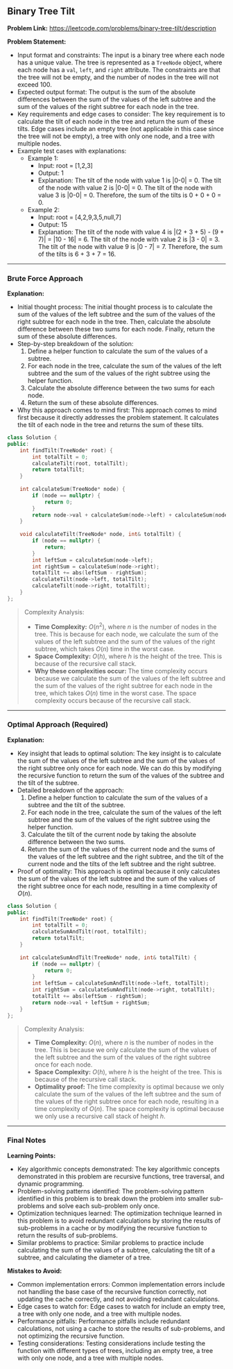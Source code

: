## Binary Tree Tilt
**Problem Link:** https://leetcode.com/problems/binary-tree-tilt/description

**Problem Statement:**
- Input format and constraints: The input is a binary tree where each node has a unique value. The tree is represented as a `TreeNode` object, where each node has a `val`, `left`, and `right` attribute. The constraints are that the tree will not be empty, and the number of nodes in the tree will not exceed 100.
- Expected output format: The output is the sum of the absolute differences between the sum of the values of the left subtree and the sum of the values of the right subtree for each node in the tree.
- Key requirements and edge cases to consider: The key requirement is to calculate the tilt of each node in the tree and return the sum of these tilts. Edge cases include an empty tree (not applicable in this case since the tree will not be empty), a tree with only one node, and a tree with multiple nodes.
- Example test cases with explanations:
    - Example 1:
        - Input: root = [1,2,3]
        - Output: 1
        - Explanation: The tilt of the node with value 1 is |0-0| = 0. The tilt of the node with value 2 is |0-0| = 0. The tilt of the node with value 3 is |0-0| = 0. Therefore, the sum of the tilts is 0 + 0 + 0 = 0.
    - Example 2:
        - Input: root = [4,2,9,3,5,null,7]
        - Output: 15
        - Explanation: The tilt of the node with value 4 is |(2 + 3 + 5) - (9 + 7)| = |10 - 16| = 6. The tilt of the node with value 2 is |3 - 0| = 3. The tilt of the node with value 9 is |0 - 7| = 7. Therefore, the sum of the tilts is 6 + 3 + 7 = 16.

---

### Brute Force Approach

**Explanation:**
- Initial thought process: The initial thought process is to calculate the sum of the values of the left subtree and the sum of the values of the right subtree for each node in the tree. Then, calculate the absolute difference between these two sums for each node. Finally, return the sum of these absolute differences.
- Step-by-step breakdown of the solution:
    1. Define a helper function to calculate the sum of the values of a subtree.
    2. For each node in the tree, calculate the sum of the values of the left subtree and the sum of the values of the right subtree using the helper function.
    3. Calculate the absolute difference between the two sums for each node.
    4. Return the sum of these absolute differences.
- Why this approach comes to mind first: This approach comes to mind first because it directly addresses the problem statement. It calculates the tilt of each node in the tree and returns the sum of these tilts.

```cpp
class Solution {
public:
    int findTilt(TreeNode* root) {
        int totalTilt = 0;
        calculateTilt(root, totalTilt);
        return totalTilt;
    }
    
    int calculateSum(TreeNode* node) {
        if (node == nullptr) {
            return 0;
        }
        return node->val + calculateSum(node->left) + calculateSum(node->right);
    }
    
    void calculateTilt(TreeNode* node, int& totalTilt) {
        if (node == nullptr) {
            return;
        }
        int leftSum = calculateSum(node->left);
        int rightSum = calculateSum(node->right);
        totalTilt += abs(leftSum - rightSum);
        calculateTilt(node->left, totalTilt);
        calculateTilt(node->right, totalTilt);
    }
};
```

> Complexity Analysis:
> - **Time Complexity:** $O(n^2)$, where $n$ is the number of nodes in the tree. This is because for each node, we calculate the sum of the values of the left subtree and the sum of the values of the right subtree, which takes $O(n)$ time in the worst case.
> - **Space Complexity:** $O(h)$, where $h$ is the height of the tree. This is because of the recursive call stack.
> - **Why these complexities occur:** The time complexity occurs because we calculate the sum of the values of the left subtree and the sum of the values of the right subtree for each node in the tree, which takes $O(n)$ time in the worst case. The space complexity occurs because of the recursive call stack.

---

### Optimal Approach (Required)

**Explanation:**
- Key insight that leads to optimal solution: The key insight is to calculate the sum of the values of the left subtree and the sum of the values of the right subtree only once for each node. We can do this by modifying the recursive function to return the sum of the values of the subtree and the tilt of the subtree.
- Detailed breakdown of the approach:
    1. Define a helper function to calculate the sum of the values of a subtree and the tilt of the subtree.
    2. For each node in the tree, calculate the sum of the values of the left subtree and the sum of the values of the right subtree using the helper function.
    3. Calculate the tilt of the current node by taking the absolute difference between the two sums.
    4. Return the sum of the values of the current node and the sums of the values of the left subtree and the right subtree, and the tilt of the current node and the tilts of the left subtree and the right subtree.
- Proof of optimality: This approach is optimal because it only calculates the sum of the values of the left subtree and the sum of the values of the right subtree once for each node, resulting in a time complexity of $O(n)$.

```cpp
class Solution {
public:
    int findTilt(TreeNode* root) {
        int totalTilt = 0;
        calculateSumAndTilt(root, totalTilt);
        return totalTilt;
    }
    
    int calculateSumAndTilt(TreeNode* node, int& totalTilt) {
        if (node == nullptr) {
            return 0;
        }
        int leftSum = calculateSumAndTilt(node->left, totalTilt);
        int rightSum = calculateSumAndTilt(node->right, totalTilt);
        totalTilt += abs(leftSum - rightSum);
        return node->val + leftSum + rightSum;
    }
};
```

> Complexity Analysis:
> - **Time Complexity:** $O(n)$, where $n$ is the number of nodes in the tree. This is because we only calculate the sum of the values of the left subtree and the sum of the values of the right subtree once for each node.
> - **Space Complexity:** $O(h)$, where $h$ is the height of the tree. This is because of the recursive call stack.
> - **Optimality proof:** The time complexity is optimal because we only calculate the sum of the values of the left subtree and the sum of the values of the right subtree once for each node, resulting in a time complexity of $O(n)$. The space complexity is optimal because we only use a recursive call stack of height $h$.

---

### Final Notes

**Learning Points:**
- Key algorithmic concepts demonstrated: The key algorithmic concepts demonstrated in this problem are recursive functions, tree traversal, and dynamic programming.
- Problem-solving patterns identified: The problem-solving pattern identified in this problem is to break down the problem into smaller sub-problems and solve each sub-problem only once.
- Optimization techniques learned: The optimization technique learned in this problem is to avoid redundant calculations by storing the results of sub-problems in a cache or by modifying the recursive function to return the results of sub-problems.
- Similar problems to practice: Similar problems to practice include calculating the sum of the values of a subtree, calculating the tilt of a subtree, and calculating the diameter of a tree.

**Mistakes to Avoid:**
- Common implementation errors: Common implementation errors include not handling the base case of the recursive function correctly, not updating the cache correctly, and not avoiding redundant calculations.
- Edge cases to watch for: Edge cases to watch for include an empty tree, a tree with only one node, and a tree with multiple nodes.
- Performance pitfalls: Performance pitfalls include redundant calculations, not using a cache to store the results of sub-problems, and not optimizing the recursive function.
- Testing considerations: Testing considerations include testing the function with different types of trees, including an empty tree, a tree with only one node, and a tree with multiple nodes.